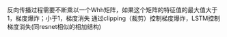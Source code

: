 反向传播过程需要不断乘以一个Whh矩阵，如果这个矩阵的特征值的最大值大于1，梯度爆炸；小于1，梯度消失
通过clipping（裁剪）控制梯度爆炸，LSTM控制梯度消失(同resnet相似的相加结构)
<!--stackedit_data:
eyJoaXN0b3J5IjpbMjA4NzI1ODksMjU5NzI5MjYwXX0=
-->